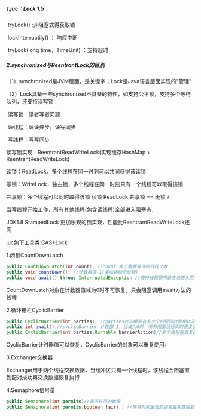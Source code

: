 ##### 1.juc：Lock 1.5

​	tryLock() :非阻塞式得获取锁

​	lockInterruptily() ： 响应中断

​	tryLock(long time，TimeUnit) ：支持超时



##### 2.synchronized与ReentrantLock的区别

（1）synchronized是JVM层面，是关键字；Lock是Java语言层面实现的"管理"

（2）Lock具备一些synchronized不具备的特性，如支持公平锁，支持多个等待队列，还支持读写锁

​	读写锁：读者写者问题

​	读线程：读读异步，读写同步

​	写线程：写写同步

读写锁实现：ReentrantReadWriteLock(实现缓存HashMap + ReentrantReadWriteLock)

读锁：ReadLock，多个线程在同一时刻可以共同获得该读锁

写锁：WriteLock，独占锁，多个线程在同一时刻只有一个线程可以取得该锁

共享锁：多个线程可以同时取得该锁 读锁 ReadLock 共享锁 == 无锁？

当写线程开始工作，所有其他线程(包含读线程)全部进入阻塞态.



JDK1.8 StampedLock 更加乐观的锁实现，性能比ReentrantReadWriteLock还高

juc包下工具类:CAS+Lock

1.闭锁CountDownLatch

```java
public CountDownLatch(int count); //count 表示需要等待的线程个数
public void countDown(); //计数器值-1(类似运动员线程)
public void await() throws InterruptedException //等待线程调用该方法进入阻塞态，直到计数器减为0
```

CountDownLatch对象在计数器值减为0时不可恢复。只会阻塞调用await方法的线程

2.循环栅栏CyclicBarrier

```java
public CyclicBarrier(int parties); //parties表示需要有多少个线程同时暂停以及恢复执行
public int await();//cyclicBarrier 计数器-1，当减为0时，所有阻塞线程同时恢复执行
public CyclicBarrier(int parties,Runnable barrierAction)//多个线程在恢复执行之前，任意挑选一个线程执行barrierAction任务后，再同时恢复执行
```

CyclicBarrier计时器值可以恢复，CyclicBarrier的对象可以重复使用。

3.Exchanger交换器

Exchanger用于两个线程交换数据，当缓冲区只有一个线程时，该线程会阻塞直到配对成功再交换数据恢复执行

4.Semaphore信号量

```java
public Semaphore(int permits)//表示许可的数量
public Semaphore(int permits,boolean fair) : //等待时间最长的线程最先获取到许可
```





